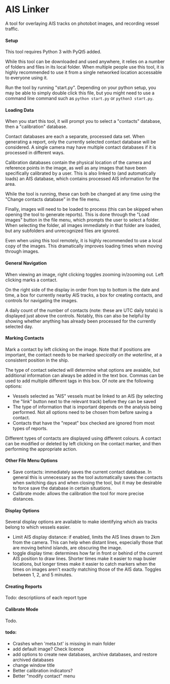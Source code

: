 # AIS Linker
A tool for overlaying AIS tracks on photobot images, and recording vessel traffic.

#### Setup
This tool requires Python 3 with PyQt5 added.

While this tool can be downloaded and used anywhere, it relies on a number of folders and files in its local folder. When multiple people use this tool, it is highly recommended to use it from a single networked location accessable to everyone using it.

Run the tool by running "<span>start.py</span>". Depending on your python setup, you may be able to simply double click this file, but you might need to use a command line command such as `python start.py` or `python3 start.py`.

#### Loading Data

When you start this tool, it will prompt you to select a "contacts" database, then a "calibration" database.

Contact databases are each a separate, processed data set. When generating a report, only the currently selected contact database will be considered. A single camera may have multiple contact databases if it is processed in different ways.

Calibration databases contain the physical location of the camera and reference points in the image, as well as any images that have been specifically calibrated by a user. This is also linked to (and automatically loads) an AIS database, which contains processed AIS information for the area.

While the tool is running, these can both be changed at any time using the "Change contacts database" in the file menu.

Finally, images will need to be loaded to process (this can be skipped when opening the tool to generate reports). This is done through the "Load images" button in the file menu, which prompts the user to select a folder. When selecting the folder, all images immediately in that folder are loaded, but any subfolders and unrecognized files are ignored.

Even when using this tool remotely, it is highly recommended to use a local copy of the images. This dramatically improves loading times when moving through images.

#### General Navigation

When viewing an image, right clicking toggles zooming in/zooming out. Left clicking marks a contact.

On the right side of the display in order from top to bottom is the date and time, a box for currently nearby AIS tracks, a box for creating contacts, and controls for navigating the images.

A daily count of the number of contacts (note: these are UTC daily totals) is displayed just above the controls. Notably, this can also be helpful by showing whether anything has already been processed for the currently selected day.

#### Marking Contacts

Mark a contact by left clicking on the image. Note that if positions are important, the contact needs to be marked _specically on the waterline_, at a consistent position in the ship.

The type of contact selected will determine what options are avaiable, but additional information can always be added in the text box. Commas can be used to add multiple different tags in this box. Of note are the following options:
 * Vessels selected as "AIS" vessels must be linked to an AIS (by selecting the "link" button next to the relevant track) before they can be saved
 * The type of information that is important depends on the analysis being performed. Not all options need to be chosen from before saving a contact.
 * Contacts that have the "repeat" box checked are ignored from most types of reports.

Different types of contacts are displayed using different colours. A contact can be modified or deleted by left clicking on the contact marker, and then performing the appropriate action.

#### Other File Menu Options

 * Save contacts: immediately saves the current contact database. In general this is unnecessary as the tool automatically saves the contacts when switching days and when closing the tool, but it may be desirable to force save the database in certain situations.
 * Calibrate mode: allows the calibration the tool for more precise distances.

#### Display Options

Several display options are available to make identifying which ais tracks belong to which vessels easier.
 * Limit AIS display distance: if enabled, limits the AIS lines drawn to 2km from the camera. This can help when distant lines, especially those that are moving behind islands, are obscuring the image.
 * toggle display time: determines how far in front or behind of the current AIS position to draw lines. Shorter times make it easier to map busier locations, but longer times make it easier to catch markers when the times on images aren't exactly matching those of the AIS data. Toggles between 1, 2, and 5 minutes.

#### Creating Reports

Todo: descriptiions of each report type

#### Calibrate Mode

Todo.

#### todo:

 * Crashes when 'meta.txt' is missing in main folder
 * add default image? Check licence
 * add options to create new databases, archive databases, and restore archived databases
 * change window title
 * Better calibration indicators?
 * Better "modify contact" menu